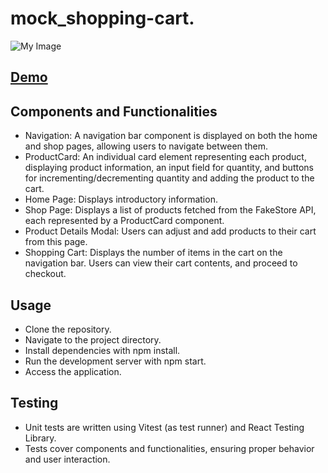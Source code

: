 # mock_shopping-cart.
![My Image](Screenshot.png)

## [Demo](https://bbm2910.github.io/BuyBox/)
## Components and Functionalities
* Navigation: A navigation bar component is displayed on both the home and shop pages, allowing users to navigate between them.
* ProductCard: An individual card element representing each product, displaying product information, an input field for quantity, and buttons for incrementing/decrementing quantity and adding the product to the cart.
* Home Page: Displays introductory information.
* Shop Page: Displays a list of products fetched from the FakeStore API, each represented by a ProductCard component.
* Product Details Modal:  Users can adjust and add products to their cart from this page.
* Shopping Cart: Displays the number of items in the cart on the navigation bar. Users can view their cart contents, and proceed to checkout.

## Usage
* Clone the repository.
* Navigate to the project directory.
* Install dependencies with npm install.
* Run the development server with npm start.
* Access the application.

## Testing
* Unit tests are written using Vitest (as test runner) and React Testing Library.
* Tests cover components and functionalities, ensuring proper behavior and user interaction.

